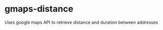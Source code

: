 gmaps-distance
==============

Uses google maps API to retrieve distance and duration between addresses